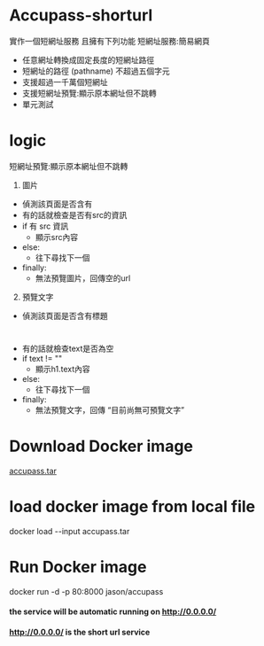 # Accupass-shorturl
實作一個短網址服務
且擁有下列功能
短網址服務:簡易網頁
- 任意網址轉換成固定長度的短網址路徑
- 短網址的路徑 (pathname) 不超過五個字元
- 支援超過一千萬個短網址
- 支援短網址預覽:顯示原本網址但不跳轉
- 單元測試

# logic
短網址預覽:顯示原本網址但不跳轉
1. 圖片
  * 偵測該頁面是否含有 <img> 
  * 有的話就檢查是否有src的資訊
  * if 有 src 資訊
    * 顯示src內容
  * else:
    * 往下尋找下一個
  * finally:
    * 無法預覽圖片，回傳空的url
2. 預覽文字
  * 偵測該頁面是否含有標題 <h1>  
  * 有的話就檢查text是否為空
  * if text != ""
    * 顯示h1.text內容
  * else:
    * 往下尋找下一個
  * finally:
    * 無法預覽文字，回傳 “目前尚無可預覽文字”
# Download Docker image
[accupass.tar](https://drive.google.com/file/d/1bBFtDLkEMEkxRzS-cFE2Aa5A6bJKHsDl/view?usp=sharing)
# load docker image from local file
docker load --input accupass.tar

# Run Docker image
docker run -d -p 80:8000 jason/accupass

#### the service will be automatic running on http://0.0.0.0/
#### http://0.0.0.0/ is the short url service
